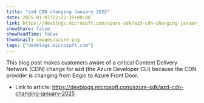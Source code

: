 ```yaml
---
title: "azd CDN changing January 2025"
date: 2025-01-07T22:22:35+00:00
link: https://devblogs.microsoft.com/azure-sdk/azd-cdn-changing-january-2025
showShare: false
showReadTime: false
thumbnail: images/azure.png
tags: ["devblogs.microsoft.com"]
---
```

This blog post makes customers aware of a critical Content Delivery Network (CDN) change for azd (the Azure Developer CLI) because the CDN provider is changing from Edgio to Azure Front Door.

- Link to article: https://devblogs.microsoft.com/azure-sdk/azd-cdn-changing-january-2025